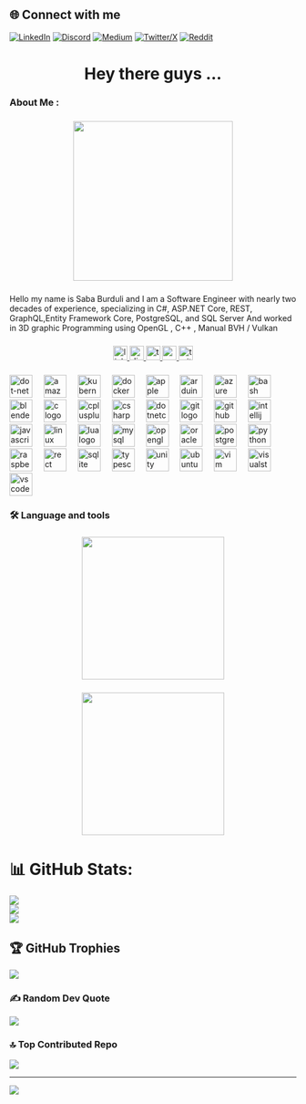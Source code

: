 


## 🌐 Connect with me

[![LinkedIn](https://img.shields.io/badge/LinkedIn-0A66C2?style=for-the-badge&logo=linkedin&logoColor=white)](https://www.linkedin.com/in/saba-burduli-335126273/)
[![Discord](https://img.shields.io/badge/Discord-5865F2?style=for-the-badge&logo=discord&logoColor=white)](https://discordapp.com/users/YOUR_USER_ID)
[![Medium](https://img.shields.io/badge/Medium-000000?style=for-the-badge&logo=medium&logoColor=white)](https://medium.com/@YOUR_USERNAME)
[![Twitter/X](https://img.shields.io/badge/Twitter%20%2F%20X-000000?style=for-the-badge&logo=x&logoColor=white)](https://x.com/YOUR_USERNAME)
[![Reddit](https://img.shields.io/badge/Reddit-FF4500?style=for-the-badge&logo=reddit&logoColor=white)](https://reddit.com/user/YOUR_USERNAME)






<h1 align="center">Hey there guys ...</h1>

###

<h3 align="left">About Me :</h3>

###

<div align="center">
  <img height="280" src="https://media0.giphy.com/media/v1.Y2lkPTc5MGI3NjExY3o4b3ZjaDJwaTN4dXJ4a3Z2aTlvbXlzN2g5bWwxMXoxMjRuMTk0NyZlcD12MV9pbnRlcm5hbF9naWZfYnlfaWQmY3Q9Zw/12g53gdURkojug/giphy.gif"  />
</div>

###

<p align="left">Hello my name is Saba Burduli and I am a Software Engineer with nearly two decades of experience, specializing in C#, ASP.NET Core, REST, GraphQL,Entity Framework Core, PostgreSQL, and SQL Server And worked in 3D graphic Programming using OpenGL , C++ , Manual BVH / Vulkan</p>

###

<div align="center">
  <a href="https://www.linkedin.com/in/saba-burduli-335126273/" target="_blank">
    <img src="https://img.shields.io/static/v1?message=LinkedIn&logo=linkedin&label=&color=0077B5&logoColor=white&labelColor=&style=for-the-badge" height="25" alt="linkedin logo"  />
  </a>
  <a href="https://discord.com/channels/@me" target="_blank">
    <img src="https://img.shields.io/static/v1?message=Discord&logo=discord&label=&color=7289DA&logoColor=white&labelColor=&style=for-the-badge" height="25" alt="discord logo"  />
  </a>
  <a href="https://tryhackme.com/p/sabagg790" target="_blank">
    <img src="https://img.shields.io/static/v1?message=TryHackMe&logo=tryhackme&label=&color=88cc14&logoColor=white&labelColor=&style=for-the-badge" height="25" alt="tryhackme logo"  />
  </a>
  <a href="https://medium.com/@SabaBurduli" target="_blank">
    <img src="https://img.shields.io/static/v1?message=Medium&logo=medium&label=&color=12100E&logoColor=white&labelColor=&style=for-the-badge" height="25" alt="medium logo"  />
  </a>
  <a href="https://x.com/Comic_Solvency" target="_blank">
    <img src="https://img.shields.io/static/v1?message=Twitter&logo=twitter&label=&color=1DA1F2&logoColor=white&labelColor=&style=for-the-badge" height="25" alt="twitter logo"  />
  </a>
</div>

###

<div align="left">
  <img src="https://cdn.jsdelivr.net/gh/devicons/devicon/icons/dot-net/dot-net-plain-wordmark.svg" height="40" alt="dot-net logo"  />
  <img width="12" />
  <img src="https://cdn.jsdelivr.net/gh/devicons/devicon/icons/amazonwebservices/amazonwebservices-line-wordmark.svg" height="40" alt="amazonwebservices logo"  />
  <img width="12" />
  <img src="https://cdn.jsdelivr.net/gh/devicons/devicon/icons/kubernetes/kubernetes-plain.svg" height="40" alt="kubernetes logo"  />
  <img width="12" />
  <img src="https://cdn.jsdelivr.net/gh/devicons/devicon/icons/docker/docker-original.svg" height="40" alt="docker logo"  />
  <img width="12" />
  <img src="https://cdn.jsdelivr.net/gh/devicons/devicon/icons/apple/apple-original.svg" height="40" alt="apple logo"  />
  <img width="12" />
  <img src="https://cdn.jsdelivr.net/gh/devicons/devicon/icons/arduino/arduino-original.svg" height="40" alt="arduino logo"  />
  <img width="12" />
  <img src="https://cdn.jsdelivr.net/gh/devicons/devicon/icons/azure/azure-original.svg" height="40" alt="azure logo"  />
  <img width="12" />
  <img src="https://cdn.jsdelivr.net/gh/devicons/devicon/icons/bash/bash-original.svg" height="40" alt="bash logo"  />
  <img width="12" />
  <img src="https://cdn.jsdelivr.net/gh/devicons/devicon/icons/blender/blender-original.svg" height="40" alt="blender logo"  />
  <img width="12" />
  <img src="https://cdn.jsdelivr.net/gh/devicons/devicon/icons/c/c-original.svg" height="40" alt="c logo"  />
  <img width="12" />
  <img src="https://cdn.jsdelivr.net/gh/devicons/devicon/icons/cplusplus/cplusplus-original.svg" height="40" alt="cplusplus logo"  />
  <img width="12" />
  <img src="https://cdn.jsdelivr.net/gh/devicons/devicon/icons/csharp/csharp-original.svg" height="40" alt="csharp logo"  />
  <img width="12" />
  <img src="https://cdn.jsdelivr.net/gh/devicons/devicon/icons/dotnetcore/dotnetcore-original.svg" height="40" alt="dotnetcore logo"  />
  <img width="12" />
  <img src="https://cdn.jsdelivr.net/gh/devicons/devicon/icons/git/git-original.svg" height="40" alt="git logo"  />
  <img width="12" />
  <img src="https://cdn.jsdelivr.net/gh/devicons/devicon/icons/github/github-original.svg" height="40" alt="github logo"  />
  <img width="12" />
  <img src="https://cdn.jsdelivr.net/gh/devicons/devicon/icons/intellij/intellij-original.svg" height="40" alt="intellij logo"  />
  <img width="12" />
  <img src="https://cdn.jsdelivr.net/gh/devicons/devicon/icons/javascript/javascript-original.svg" height="40" alt="javascript logo"  />
  <img width="12" />
  <img src="https://cdn.jsdelivr.net/gh/devicons/devicon/icons/linux/linux-original.svg" height="40" alt="linux logo"  />
  <img width="12" />
  <img src="https://cdn.jsdelivr.net/gh/devicons/devicon/icons/lua/lua-original.svg" height="40" alt="lua logo"  />
  <img width="12" />
  <img src="https://cdn.jsdelivr.net/gh/devicons/devicon/icons/mysql/mysql-original.svg" height="40" alt="mysql logo"  />
  <img width="12" />
  <img src="https://cdn.jsdelivr.net/gh/devicons/devicon/icons/opengl/opengl-original.svg" height="40" alt="opengl logo"  />
  <img width="12" />
  <img src="https://cdn.jsdelivr.net/gh/devicons/devicon/icons/oracle/oracle-original.svg" height="40" alt="oracle logo"  />
  <img width="12" />
  <img src="https://cdn.jsdelivr.net/gh/devicons/devicon/icons/postgresql/postgresql-original.svg" height="40" alt="postgresql logo"  />
  <img width="12" />
  <img src="https://cdn.jsdelivr.net/gh/devicons/devicon/icons/python/python-original.svg" height="40" alt="python logo"  />
  <img width="12" />
  <img src="https://cdn.jsdelivr.net/gh/devicons/devicon/icons/raspberrypi/raspberrypi-original.svg" height="40" alt="raspberrypi logo"  />
  <img width="12" />
  <img src="https://cdn.jsdelivr.net/gh/devicons/devicon/icons/rect/rect-original.svg" height="40" alt="rect logo"  />
  <img width="12" />
  <img src="https://cdn.jsdelivr.net/gh/devicons/devicon/icons/sqlite/sqlite-original.svg" height="40" alt="sqlite logo"  />
  <img width="12" />
  <img src="https://cdn.jsdelivr.net/gh/devicons/devicon/icons/typescript/typescript-original.svg" height="40" alt="typescript logo"  />
  <img width="12" />
  <img src="https://cdn.jsdelivr.net/gh/devicons/devicon/icons/unity/unity-original.svg" height="40" alt="unity logo"  />
  <img width="12" />
  <img src="https://cdn.jsdelivr.net/gh/devicons/devicon/icons/ubuntu/ubuntu-plain.svg" height="40" alt="ubuntu logo"  />
  <img width="12" />
  <img src="https://cdn.jsdelivr.net/gh/devicons/devicon/icons/vim/vim-original.svg" height="40" alt="vim logo"  />
  <img width="12" />
  <img src="https://cdn.jsdelivr.net/gh/devicons/devicon/icons/visualstudio/visualstudio-plain.svg" height="40" alt="visualstudio logo"  />
  <img width="12" />
  <img src="https://cdn.jsdelivr.net/gh/devicons/devicon/icons/vscode/vscode-original.svg" height="40" alt="vscode logo"  />
</div>

###

<h3 align="left">🛠 Language and tools</h3>

###

<div align="center">
  <img height="250" src="https://media.assettype.com/analyticsinsight%2Fimport%2Fwp-content%2Fuploads%2F2022%2F02%2FDennis-Ritchie-Biography-of-a-Pioneer-Programmer-Who-Shaped-the-Computing-History.jpg?w=640&auto=format%2Ccompress&fit=max"  />
</div>

###

<div align="center">
  <img height="250" src="https://live.staticflickr.com/3064/2713809984_0650db5eea_b.jpg https://live.staticflickr.com/3064/2713809984_0650db5eea_b.jpg https://live.staticflickr.com/3064/2713809984_0650db5eea_b.jpg  "  />
</div>

###




# 📊 GitHub Stats:
![](https://github-readme-stats.vercel.app/api?username=Saba-Burduli&theme=radical&hide_border=true&include_all_commits=false&count_private=false)<br/>
![](https://github-readme-streak-stats.herokuapp.com/?user=Saba-Burduli&theme=radical&hide_border=true)<br/>
![](https://github-readme-stats.vercel.app/api/top-langs/?username=Saba-Burduli&theme=radical&hide_border=true&include_all_commits=false&count_private=false&layout=compact)

## 🏆 GitHub Trophies
![](https://github-profile-trophy.vercel.app/?username=Saba-Burduli&theme=radical&no-frame=true&no-bg=false&margin-w=4)

### ✍️ Random Dev Quote
![](https://quotes-github-readme.vercel.app/api?type=horizontal&theme=radical)

### 🔝 Top Contributed Repo
![](https://github-contributor-stats.vercel.app/api?username=Saba-Burduli&limit=5&theme=dark&combine_all_yearly_contributions=true)

---
[![](https://visitcount.itsvg.in/api?id=ComicBurduli&icon=0&color=0)](https://visitcount.itsvg.in)

<!-- Proudly created with GPRM ( https://gprm.itsvg.in ) -->


